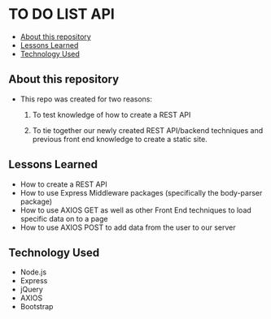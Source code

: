 # TO DO LIST API <!-- omit in toc -->

- [About this repository](#about-this-repository)
- [Lessons Learned](#lessons-learned)
- [Technology Used](#technology-used)
  
## About this repository
* This repo was created for two reasons:
  
    1. To test knowledge of how to create a REST API

    2. To tie together our newly created REST API/backend techniques and previous front end knowledge to create a static site.

## Lessons Learned
* How to create a REST API
* How to use Express Middleware packages (specifically the body-parser package)
* How to use AXIOS GET as well as other Front End techniques to load specific data on to a page
* How to use AXIOS POST to add data from the user to our server

## Technology Used
* Node.js
* Express
* jQuery
* AXIOS
* Bootstrap
